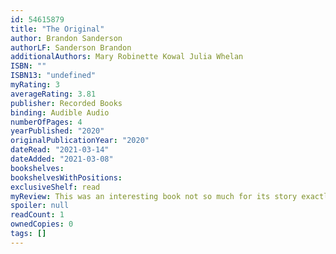 ```yaml
---
id: 54615879
title: "The Original"
author: Brandon Sanderson
authorLF: Sanderson Brandon
additionalAuthors: Mary Robinette Kowal Julia Whelan
ISBN: ""
ISBN13: "undefined"
myRating: 3
averageRating: 3.81
publisher: Recorded Books
binding: Audible Audio
numberOfPages: 4
yearPublished: "2020"
originalPublicationYear: "2020"
dateRead: "2021-03-14"
dateAdded: "2021-03-08"
bookshelves: 
bookshelvesWithPositions: 
exclusiveShelf: read
myReview: This was an interesting book not so much for its story exactly but for the questions it put in my mind Had me wondering about identity and what exactly makes me me and all that I think it explores that pretty well Other than that I dont think the story was very engaging and maybe it was intentional but I felt like there was very little going on Maybe I would have loved to explore the world a little more to like it but I doubt it I just finished the cosmere books that are currently published so it was just nice to read a Brandon Sanderson book again thats probably the main reason why I picked it up
spoiler: null
readCount: 1
ownedCopies: 0
tags: []
---
```


